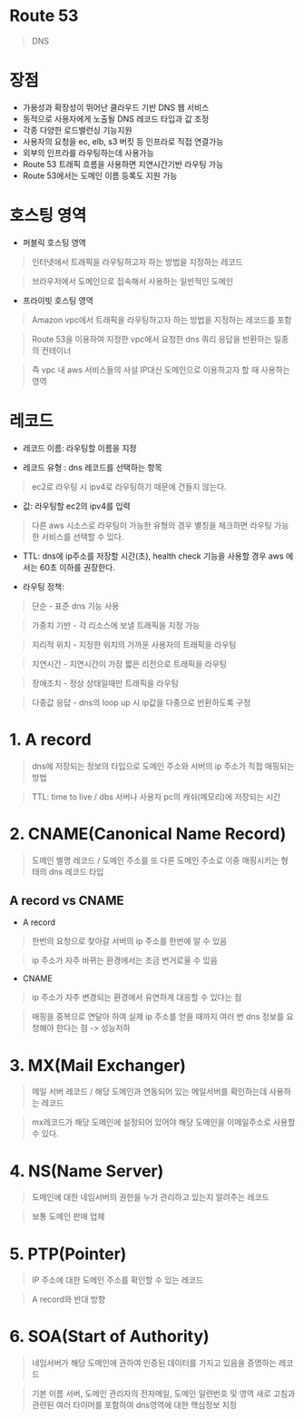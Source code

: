 Route 53
============


> DNS 

# 장점

* 가용성과 확장성이 뛰어난 클라우드 기반 DNS 웹 서비스
* 동적으로 사용자에게 노출될 DNS 레코드 타입과 값 조정
* 각종 다양한 로드밸런싱 기능지원 
* 사용자의 요청을 ec, elb, s3 버킷 등 인프라로 직접 연결가능
* 외부의 인프라를 라우팅하는데 사용가능
* Route 53 트래픽 흐름을 사용하면 지연시간기반 라우팅 가능
* Route 53에서는 도메인 이름 등록도 지원 가능

# 호스팅 영역

* 퍼블릭 호스팅 영역

> 인터넷에서 트래픽을 라우팅하고자 하는 방법을 지정하는 레코드

> 브라우저에서 도메인으로 접속해서 사용하는 일반적인 도메인

* 프라이빗 호스팅 영역

> Amazon vpc에서 트래픽을 라우팅하고자 하는 방법을 지정하는 레코드를 포함

> Route 53을 이용하여 지정한 vpc에서 요청한 dns 쿼리 응답을 반환하는 일종의 컨테이너

> 즉 vpc 내 aws 서비스들의 사설 IP대신 도메인으로 이용하고자 할 때 사용하는 영역


# 레코드

* 레코드 이름: 라우팅할 이름을 지정

* 레코드 유형 : dns 레코드를 선택하는 항목 

> ec2로 라우팅 시 ipv4로 라우팅하기 때문에 건들지 않는다.

* 값: 라우팅할 ec2의 ipv4를 입력

> 다른 aws 시소스로 라우팅이 가능한 유형의 경우 별칭을 체크하면 라우팅 가능한 서비스를 선택할 수 있다.

* TTL: dns에 ip주소를 저장할 시간(초), health check 기능을 사용할 경우 aws 에서는 60초 이하를 권장한다.

* 라우팅 정책:

> 단순 - 표준 dns 기능 사용

> 가중치 기반 - 각 리소스에 보낼 트래픽을 지정 가능

> 지리적 위치 - 지정한 위치의 가까운 사용자의 트래픽을 라우팅

> 지연시간 - 지연시간이 가장 짧은 리전으로 트래픽을 라우팅

> 장애조치 - 정상 상태일때만 트래픽을 라우팅

> 다중값 응답 - dns의 loop up 시 ip값을 다중으로 반환하도록 구정


# 1. A record

> dns에 저장되는 정보의 타입으로 도메인 주소와 서버의 ip 주소가 직접 매핑되는 방법

> TTL: time to live / dbs 서버나 사용자 pc의 캐쉬(메모리)에 저장되는 시간


# 2. CNAME(Canonical Name Record)

> 도메인 별명 레코드 / 도메인 주소를 또 다른 도메인 주소로 이중 매핑시키는 형태의 dns 레코드 타입


## A record vs CNAME

* A record

> 한번의 요청으로 찾아갈 서버의 ip 주소를 한번에 알 수 있음

> ip 주소가 자주 바뀌는 환경에서는 조금 번거로울 수 있음

* CNAME

> ip 주소가 자주 변경되는 환경에서 유연하게 대응할 수 있다는 점

> 매핑을 중복으로 연달아 하여 실제 ip 주소를 얻을 때까지 여러 번 dns 정보를 요청해야 한다는 점 -> 성능저하

# 3. MX(Mail Exchanger)

> 메일 서버 레코드 / 해당 도메인과 연동되어 있는 메일서버를 확인하는데 사용하는 레코드

> mx레코드가 해당 도메인에 설정되어 있어야 해당 도메인을 이메일주소로 사용할 수 있다.

# 4. NS(Name Server)

> 도메인에 대한 네임서버의 권한을 누가 관리하고 있는지 알려주는 레코드

> 보통 도메인 판매 업체

# 5. PTP(Pointer)

> IP 주소에 대한 도메인 주소를 확인할 수 있는 레코드

> A record와 반대 방향

# 6. SOA(Start of Authority)

> 네임서버가 해당 도메인에 관하여 인증된 데이터를 가지고 있음을 증명하는 레코드

> 기본 이름 서버, 도메인 관리자의 전자메일, 도메인 일련번호 및 영역 새로 고침과 관련된 여러 타이머를 포함하여 dns영역에 대한 핵심정보 지정

